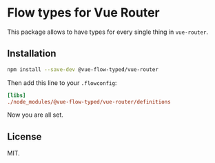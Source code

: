 # Flow types for Vue Router

This package allows to have types for every single thing in `vue-router`.

## Installation

```bash
npm install --save-dev @vue-flow-typed/vue-router
```

Then add this line to your `.flowconfig`:

```ini
[libs]
./node_modules/@vue-flow-typed/vue-router/definitions
```

Now you are all set.


## License

MIT.
